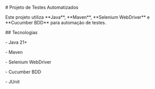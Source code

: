 \# Projeto de Testes Automatizados

Este projeto utiliza \*\*Java\*\*, \*\*Maven\*\*, \*\*Selenium WebDriver\*\* e \*\*Cucumber BDD\*\* para automação de testes.

\## Tecnologias

\- Java 21+

\- Maven

\- Selenium WebDriver

\- Cucumber BDD

\- JUnit



